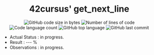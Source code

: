 <h1 align="center">
	42cursus' get_next_line
</h1>

<p align="center">
	<img alt="GitHub code size in bytes" src="https://img.shields.io/github/languages/code-size/paulasbia/get_next_line?color=blueviolet" />
	<img alt="Number of lines of code" src="https://img.shields.io/tokei/lines/github/paulasbia/get_next_line?color=blueviolet" />
	<img alt="Code language count" src="https://img.shields.io/github/languages/count/paulasbia/get_next_line?color=blue" />
	<img alt="GitHub top language" src="https://img.shields.io/github/languages/top/paulasbia/get_next_line?color=blue" />
	<img alt="GitHub last commit" src="https://img.shields.io/github/last-commit/paulasbia/get_next_line?color=brightgreen" />
</p>

- Actual Status : in progress.
- Result        : --- %
- Observations  : in progress.
